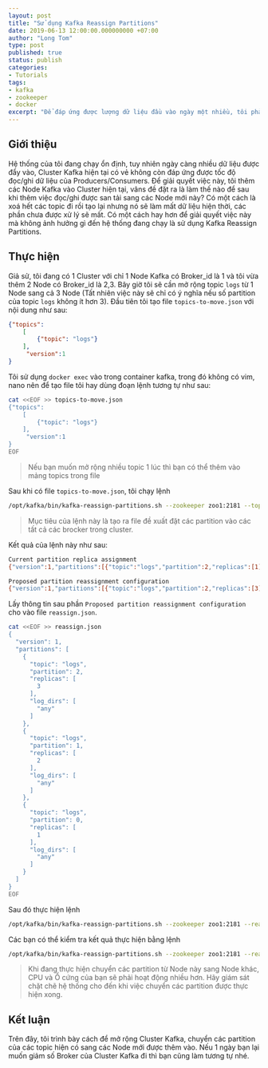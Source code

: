 ```yaml
---
layout: post
title: "Sử dụng Kafka Reassign Partitions"
date: 2019-06-13 12:00:00.000000000 +07:00
author: "Long Tom"
type: post
published: true
status: publish
categories: 
- Tutorials
tags:
- kafka
- zookeeper
- docker
excerpt: "Để đáp ứng được lượng dữ liệu đầu vào ngày một nhiều, tôi phải thêm một vài Node Kafka vào Cluster hiện tại, khi đó tôi sử dụng Kafka Reassign Partitions để thêm các Node vào mà không ảnh hưởng đến hệ thống đang chạy"
---
```


## Giới thiệu

Hệ thống của tôi đang chạy ổn định, tuy nhiên ngày càng nhiều dữ liệu được đẩy vào, Cluster Kafka hiện tại có vẻ không còn đáp ứng được tốc độ đọc/ghi dữ liệu của Producers/Consumers. Để giải quyết việc này, tôi thêm các Node Kafka vào Cluster hiện tại, vâns đề đặt ra là làm thế nào để sau khi thêm việc đọc/ghi được san tải sang các Node mới này? Có một cách là xoá hết các topic đi rồi tạo lại nhưng nó sẽ làm mất dữ liệu hiện thời, các phần chưa được xử lý sẽ mất. Có một cách hay hơn để giải quyết việc này mà không ảnh hưởng gì đến hệ thống đang chạy là sử dụng Kafka Reassign Partitions.

## Thực hiện

Giả sử, tôi đang có 1 Cluster với chỉ 1 Node Kafka có Broker_id là 1 và tôi vừa thêm 2 Node có Broker_id là 2,3. Bây giờ tôi sẽ cần mở rộng topic ```logs``` từ 1 Node sang cả 3 Node (Tất nhiên việc này sẽ chỉ có ý nghĩa nếu số partition của topic ```logs``` không ít hơn 3).
Đầu tiên tôi tạo file ```topics-to-move.json``` với nội dung như sau:

```json
{"topics":
    [
        {"topic": "logs"}
    ],
     "version":1
}
```

Tôi sử dụng ```docker exec``` vào trong container kafka, trong đó không có vim, nano nên để tạo file tôi hay dùng đoạn lệnh tương tự như sau:

```bash
cat <<EOF >> topics-to-move.json
{"topics":
    [
        {"topic": "logs"}
    ],
     "version":1
}
EOF
```

> Nếu bạn muốn mở rộng nhiều topic 1 lúc thì bạn có thể thêm vào mảng topics trong file

Sau khi có file ```topics-to-move.json```, tôi chạy lệnh

```bash
/opt/kafka/bin/kafka-reassign-partitions.sh --zookeeper zoo1:2181 --topics-to-move-json-file topics-to-move.json --broker-list "1,2,3" --generate
```

> Mục tiêu của lệnh này là tạo ra file đề xuất đặt các partition vào các tất cả các brocker trong cluster.

Kết quả của lệnh này như sau:

```bash
Current partition replica assignment
{"version":1,"partitions":[{"topic":"logs","partition":2,"replicas":[1],"log_dirs":["any"]},{"topic":"logs","partition":1,"replicas":[1],"log_dirs":["any"]},{"topic":"logs","partition":0,"replicas":[1],"log_dirs":["any"]}]}

Proposed partition reassignment configuration
{"version":1,"partitions":[{"topic":"logs","partition":2,"replicas":[3],"log_dirs":["any"]},{"topic":"logs","partition":1,"replicas":[2],"log_dirs":["any"]},{"topic":"logs","partition":0,"replicas":[1],"log_dirs":["any"]}]}
```

Lấy thông tin sau phần ```Proposed partition reassignment configuration``` cho vào file ```reassign.json```.

```bash
cat <<EOF >> reassign.json
{
  "version": 1,
  "partitions": [
    {
      "topic": "logs",
      "partition": 2,
      "replicas": [
        3
      ],
      "log_dirs": [
        "any"
      ]
    },
    {
      "topic": "logs",
      "partition": 1,
      "replicas": [
        2
      ],
      "log_dirs": [
        "any"
      ]
    },
    {
      "topic": "logs",
      "partition": 0,
      "replicas": [
        1
      ],
      "log_dirs": [
        "any"
      ]
    }
  ]
}
EOF
```

Sau đó thực hiện lệnh

```bash
/opt/kafka/bin/kafka-reassign-partitions.sh --zookeeper zoo1:2181 --reassignment-json-file reassign.json --execute
```

Các bạn có thể kiểm tra kết quả thực hiện bằng lệnh

```bash
/opt/kafka/bin/kafka-reassign-partitions.sh --zookeeper zoo1:2181 --reassignment-json-file reassign.json --verify
```

> Khi đang thực hiện chuyển các partition từ Node này sang Node khác, CPU và Ổ cứng của bạn sẽ phải hoạt động nhiều hơn. Hãy giám sát chặt chẽ hệ thống cho đến khi việc chuyển các partition được thực hiện xong.

## Kết luận

Trên đây, tôi trình bày cách để mở rộng Cluster Kafka, chuyển các partition của các topic hiện có sang các Node mới được thêm vào. Nếu 1 ngày bạn lại muốn giảm số Broker của Cluster Kafka đi thì bạn cũng làm tương tự nhé.
